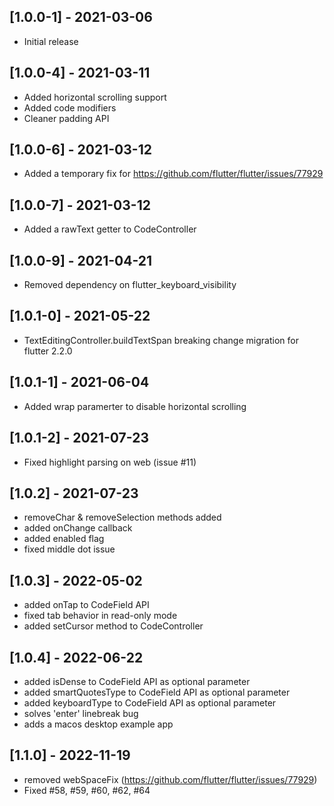 ## [1.0.0-1] - 2021-03-06

* Initial release

## [1.0.0-4] - 2021-03-11

* Added horizontal scrolling support
* Added code modifiers
* Cleaner padding API

## [1.0.0-6] - 2021-03-12

* Added a temporary fix for https://github.com/flutter/flutter/issues/77929

## [1.0.0-7] - 2021-03-12

* Added a rawText getter to CodeController

## [1.0.0-9] - 2021-04-21

* Removed dependency on flutter_keyboard_visibility

## [1.0.1-0] - 2021-05-22

* TextEditingController.buildTextSpan breaking change migration for flutter 2.2.0

## [1.0.1-1] - 2021-06-04

* Added wrap paramerter to disable horizontal scrolling
  
## [1.0.1-2] - 2021-07-23

* Fixed highlight parsing on web (issue #11)

## [1.0.2] - 2021-07-23

* removeChar & removeSelection methods added
* added onChange callback
* added enabled flag
* fixed middle dot issue

## [1.0.3] - 2022-05-02

* added onTap to CodeField API
* fixed tab behavior in read-only mode
* added setCursor method to CodeController

## [1.0.4] - 2022-06-22

* added isDense to CodeField API as optional parameter
* added smartQuotesType to CodeField API as optional parameter
* added keyboardType to CodeField API as optional parameter
* solves 'enter' linebreak bug
* adds a macos desktop example app

## [1.1.0] - 2022-11-19

* removed webSpaceFix (https://github.com/flutter/flutter/issues/77929)
* Fixed #58, #59, #60, #62, #64